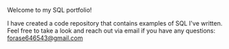 Welcome to my SQL portfolio!

I have created a code repository that contains examples of SQL I've written. Feel free
to take a look and reach out via email if you have any questions:
forase646543@gmail.com
